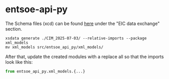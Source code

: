 # entsoe-api-py

The Schema files (xcd) can be found [here](https://www.entsoe.eu/publications/electronic-data-interchange-edi-library/) under the "EIC data exchange" section.

```shell
xsdata generate ./CIM_2025-07-03/ --relative-imports --package  xml_models
mv xml_models src/entsoe_api_py/xml_models/
```

After that, update the created modules with a replace all so that the imports look like this:

```python
from entsoe_api_py.xml_models.{...}
```
